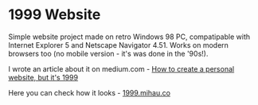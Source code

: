 # 1999 Website

Simple website project made on retro Windows 98 PC, compatipable with Internet Explorer 5 and Netscape Navigator 4.51. Works on modern browsers too (no mobile version - it's was done in the '90s!).

I wrote an article about it on medium.com - [How to create a personal website, but it's 1999](https://medium.com/@michal.koczkodon/how-to-create-a-personal-website-but-its-1999-48283b1f5be4)

Here you can check how it looks - [1999.mihau.co](https://1999.mihau.co)